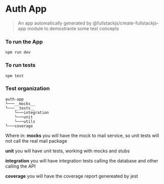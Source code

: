 # Auth App

> An app automatically generated by  @fullstackjs/create-fullstackjs-app module to demostrante some test concepts

### To run the App

```shell
npm run dev
```

### To run tests
```shell
npm test
```
### Test organization

```
auth-app
└───__mocks__
└───__tests__
    └───integration
    └───unit
    └───utils
└───coverage
```
Where in:
__mocks__ you will have the mock to mail service, so unit tests will not call the real mail package

__unit__ you will have unit tests, working with mocks and stubs

__integration__ you will have integration tests calling the database and other calling the API

__coverage__ you will have the coverage report genereated by jest
